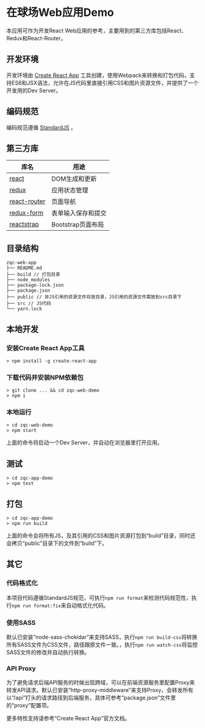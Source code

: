 # 在球场Web应用Demo

本应用可作为开发React Web应用的参考，主要用到的第三方库包括React、Redux和React-Router。

## 开发环境

开发环境由 [Create React App](https://github.com/facebookincubator/create-react-app) 工具创建，使用Webpack来转换和打包代码，支持ES6和JSX语法，允许在JS代码里直接引用CSS和图片资源文件，并提供了一个开发用的Dev Server。

## 编码规范

编码规范遵循 [StandardJS](https://standardjs.com/readme-zhcn.html) 。

## 第三方库

|库名|用途|
|-------|-----------|
|[react](https://github.com/facebook/react)|DOM生成和更新|
|[redux](http://redux.js.org/)|应用状态管理|
|[react-router](https://github.com/ReactTraining/react-router)|页面导航|
|[redux-form](https://github.com/erikras/redux-form/)|表单输入保存和提交|
|[reactstrap](https://github.com/reactstrap/reactstrap)|Bootstrap页面布局|

## 目录结构

```
zqc-web-app
├── README.md
├── build // 打包目录
├── node_modules
├── package-lock.json
├── package.json
├── public // 非JS引用的资源文件存放目录，JS引用的资源文件需放到src目录下
├── src // JS代码
└── yarn.lock
```

## 本地开发

### 安装Create React App工具

```
> npm install -g create-react-app
```

### 下载代码并安装NPM依赖包

```
> git clone ... && cd zqc-web-demo
> npm i
```

### 本地运行

```
> cd zqc-web-demo
> npm start
```
上面的命令将启动一个Dev Server，并自动在浏览器里打开应用。

## 测试

```
> cd zqc-app-demo
> npm test
```

## 打包

```
> cd zqc-app-demo
> npm run build
```
上面的命令会将所有JS，及其引用的CSS和图片资源打包到“build”目录，同时还会拷贝“public”目录下的文件到“build”下。

## 其它

### 代码格式化

本项目代码遵循StandardJS规范，可执行`npm run format`来检测代码规范性，执行`npm run format:fix`来自动格式化代码。

### 使用SASS

默认已安装“node-sass-chokidar”来支持SASS，执行`npm run build-css`将转换所有SASS文件为CSS文件，路径跟原文件一致。，执行`npm run watch-css`将监控SASS文件的修改并自动执行转换。

### API Proxy

为了避免请求后端API服务的时候出现跨域，可以在前端资源服务里配置Proxy来转发API请求。默认已安装“http-proxy-middleware”来支持Proxy，会转发所有以“/api”打头的请求路径到后端服务，具体可参考“package.json”文件里的“proxy”配置项。

更多特性支持请参考“Create React App”官方文档。
